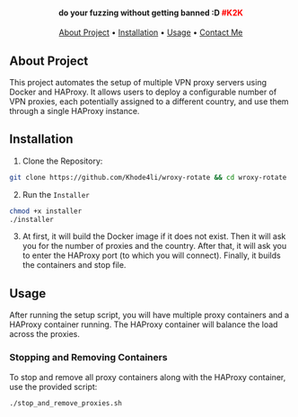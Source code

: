 <h4 align="center"> do your fuzzing without getting banned :D <span style="color: red;">#K2K</span> </h4>
<p align="center">
  <a href="#About-Project">About Project</a> •
  <a href="#Installation">Installation</a> •
  <a href="#Usage">Usage</a> •
  <a href="https://t.me/khode_4li">Contact Me</a>
</p>

## About Project
This project automates the setup of multiple VPN proxy servers using Docker and HAProxy. It allows users to deploy a configurable number of VPN proxies, each potentially assigned to a different country, and use them through a single HAProxy instance.

## Installation
1. Clone the Repository:
```bash
git clone https://github.com/Khode4li/wroxy-rotate && cd wroxy-rotate
```
2. Run the `Installer`
```bash
chmod +x installer
./installer
```
3. At first, it will build the Docker image if it does not exist. Then it will ask you for the number of proxies and the country. After that, it will ask you to enter the HAProxy port (to which you will connect). Finally, it builds the containers and stop file.

## Usage
After running the setup script, you will have multiple proxy containers and a HAProxy container running. The HAProxy container will balance the load across the proxies.

### Stopping and Removing Containers
To stop and remove all proxy containers along with the HAProxy container, use the provided script:
```bash
./stop_and_remove_proxies.sh
```
